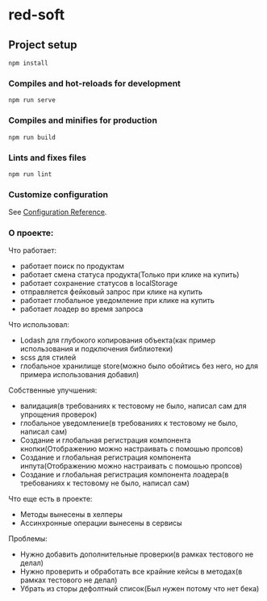 # red-soft

## Project setup
```
npm install
```

### Compiles and hot-reloads for development
```
npm run serve
```

### Compiles and minifies for production
```
npm run build
```

### Lints and fixes files
```
npm run lint
```

### Customize configuration
See [Configuration Reference](https://cli.vuejs.org/config/).


### О проекте:
Что работает:
- работает поиск по продуктам
- работает смена статуса продукта(Только при клике на купить)
- работает сохранение статусов в localStorage
- отправляется фейковый запрос при клике на купить
- работает глобальное уведомление при клике на купить
- работает лоадер во время запроса

Что использовал:
- Lodash для глубокого копирования объекта(как пример использования и подключения библиотеки)
- scss для стилей
- глобальное хранилище store(можно было обойтись без него, но для примера использования добавил)

Собственные улучшения:
- валидация(в требованиях к тестовому не было, написал сам для упрощения проверок)
- глобальное уведомление(в требованиях к тестовому не было, написал сам)
- Создание и глобальная регистрация компонента кнопки(Отображению можно настраивать с помошью пропсов)
- Создание и глобальная регистрация компонента инпута(Отображению можно настраивать с помошью пропсов)
- Создание и глобальная регистрация компонента лоадера(в требованиях к тестовому не было, написал сам)

Что еще есть в проекте:
- Методы вынесены в хелперы
- Ассинхронные операции вынесены в сервисы

Проблемы:
- Нужно добавить дополнительные проверки(в рамках тестового не делал)
- Нужно проверить и обработать все крайние кейсы в методах(в рамках тестового не делал)
- Убрать из сторы дефолтный список(Был нужен потому что нет бека)